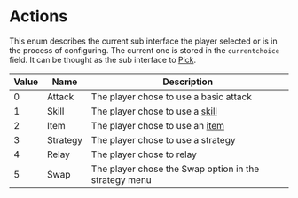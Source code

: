 # Actions
This enum describes the current sub interface the player selected or is in the process of configuring. The current one is stored in the `currentchoice` field. It can be thought as the sub interface to [Pick](Pick.md).

|Value|Name|Description|
|-----|----|-----------|
|0|Attack|The player chose to use a basic attack|
|1|Skill|The player chose to use a [skill](../../Enums%20and%20IDs/Skills.md)|
|2|Item|The player chose to use an [item](../../Enums%20and%20IDs/Items.md)|
|3|Strategy|The player chose to use a strategy|
|4|Relay|The player chose to relay|
|5|Swap|The player chose the Swap option in the strategy menu|
